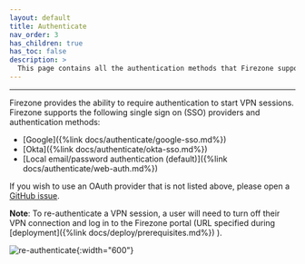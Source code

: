 ```yaml
---
layout: default
title: Authenticate
nav_order: 3
has_children: true
has_toc: false
description: >
  This page contains all the authentication methods that Firezone supports.
---
```

---

Firezone provides the ability to require authentication to start VPN sessions.
Firezone supports the following single sign on (SSO) providers and authentication
methods:

* [Google]({%link docs/authenticate/google-sso.md%})
* [Okta]({%link docs/authenticate/okta-sso.md%})
* [Local email/password authentication (default)]({%link docs/authenticate/web-auth.md%})

If you wish to use an OAuth provider that is not listed above,
please open a
[GitHub issue](https://github.com/firezone/firezone/issues).

**Note**: To re-authenticate a VPN session, a user will need to turn off their
VPN connection and log in to the Firezone portal (URL specified during
[deployment]({%link docs/deploy/prerequisites.md%})
).

![re-authenticate](https://user-images.githubusercontent.com/52545545/155812962-9b8688c1-00af-41e4-96c3-8fb52f840aed.gif){:width="600"}
